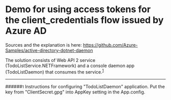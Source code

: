 Demo for using access tokens for the client_credentials flow issued by Azure AD
============================================================


Sources and the explanation is here: https://github.com/Azure-Samples/active-directory-dotnet-daemon


The solution consists of Web API 2 service (TodoListService.NETFramework) and a console daemon app (TodoListDaemon) that consumes the service.<sup>[1](#f1)</sup>

***
######<small id="f1">1</small> Instructions for configuring "TodoListDaemon" application.
Put the key from "ClientSecret.gpg" into AppKey setting in the App.config.

